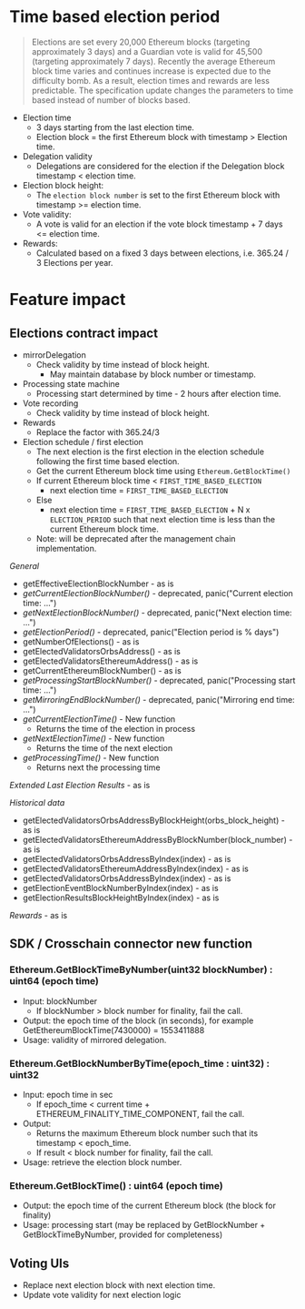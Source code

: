 # Time based election period
> Elections are set every 20,000 Ethereum blocks (targeting approximately 3 days) and a Guardian vote is valid for 45,500 (targeting approximately 7 days).
> Recently the average Ethereum block time varies and continues increase is expected due to the difficulty bomb.
> As a result, election times and rewards are less predictable.
> The specification update changes the parameters to time based instead of number of blocks based.

* Election time 
  * 3 days starting from the last election time. 
  * Election block = the first Ethereum block with timestamp > Election time.
* Delegation validity
  * Delegations are considered for the election if the Delegation block timestamp < election time.
* Election block height:
  * The `election block number` is set to the first Ethereum block with timestamp >= election time.
* Vote validity:
  * A vote is valid for an election if the vote block timestamp + 7 days <= election time.
* Rewards:
  * Calculated based on a fixed 3 days between elections, i.e. 365.24 / 3 Elections per year.

# Feature impact
## Elections contract impact
* mirrorDelegation
  * Check validity by time instead of block height.
    * May maintain database by block number or timestamp.
* Processing state machine
  * Processing start determined by time - 2 hours after election time.
* Vote recording 
  * Check validity by time instead of block height.
* Rewards
  * Replace the factor with 365.24/3
* Election schedule / first election
  * The next election is the first election in the election schedule following the first time based election.
  * Get the current Ethereum block time using `Ethereum.GetBlockTime()`
  * If current Ethereum block time < `FIRST_TIME_BASED_ELECTION` 
    * next election time = `FIRST_TIME_BASED_ELECTION`
  * Else
    * next election time = `FIRST_TIME_BASED_ELECTION` + N x `ELECTION_PERIOD` such that next election time is less than the current Ethereum block time.
  * Note: will be deprecated after the management chain implementation.  

*General*

  * getEffectiveElectionBlockNumber - as is
  * *getCurrentElectionBlockNumber()* - deprecated, panic("Current election time: ...")
  * *getNextElectionBlockNumber()* - deprecated, panic("Next election time: ...")
  * *getElectionPeriod()* - deprecated, panic("Election period is % days")
  * getNumberOfElections() - as is
  * getElectedValidatorsOrbsAddress() - as is
  * getElectedValidatorsEthereumAddress() - as is
  * getCurrentEthereumBlockNumber() - as is
  * *getProcessingStartBlockNumber()* - deprecated, panic("Processing start time: ...")
  * *getMirroringEndBlockNumber()* - deprecated, panic("Mirroring end time: ...")
  * *getCurrentElectionTime()* - New function
    * Returns the time of the election in process
  * *getNextElectionTime()* - New function
    * Returns the time of the next election
  * *getProcessingTime()* - New function
    * Returns next the processing time

*Extended Last Election Results* - as is

*Historical data*
  * getElectedValidatorsOrbsAddressByBlockHeight(orbs_block_height) - as is
  * getElectedValidatorsEthereumAddressByBlockNumber(block_number) - as is
  * getElectedValidatorsOrbsAddressByIndex(index) - as is
  * getElectedValidatorsEthereumAddressByIndex(index) - as is
  * getElectedValidatorsOrbsAddressByIndex(index) - as is
  * getElectionEventBlockNumberByIndex(index) - as is
  * getElectionResultsBlockHeightByIndex(index) - as is

*Rewards* - as is
       
##  SDK / Crosschain connector new function

### Ethereum.GetBlockTimeByNumber(uint32 blockNumber) : uint64 (epoch time)
* Input: blockNumber
  * If blockNumber > block number for finality, fail the call.
* Output: the epoch time of the block (in seconds), for example GetEthereumBlockTime(7430000) = 1553411888
* Usage: validity of mirrored delegation.

### Ethereum.GetBlockNumberByTime(epoch_time : uint32) : uint32
* Input: epoch time in sec
  * If epoch_time < current time + ETHEREUM_FINALITY_TIME_COMPONENT, fail the call.
* Output: 
  * Returns the maximum Ethereum block number such that its timestamp < epoch_time.
  * If result < block number for finality, fail the call.
* Usage: retrieve the election block number.

### Ethereum.GetBlockTime() : uint64 (epoch time)
* Output: the epoch time of the current Ethereum block (the block for finality)
* Usage: processing start (may be replaced by GetBlockNumber + GetBlockTimeByNumber, provided for completeness)

## Voting UIs
* Replace next election block with next election time.
* Update vote validity for next election logic
